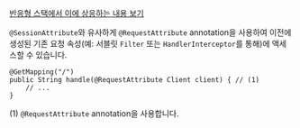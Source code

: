 <p><a href="https://docs.spring.io/spring-framework/reference/web/webflux/controller/ann-methods/requestattrib.html">반응형 스택에서 이에 상응하는 내용 보기</a></p>
<p><code>@SessionAttribute</code>와 유사하게 <code>@RequestAttribute</code> annotation을 사용하여 이전에 생성된 기존 요청 속성(예: 서블릿 <code>Filter</code> 또는 <code>HandlerInterceptor</code>를 통해)에 액세스할 수 있습니다.</p>
<pre><code class="language-java"><span class="token annotation punctuation">@GetMapping</span><span class="token punctuation">(</span><span class="token string">"/"</span><span class="token punctuation">)</span>
<span class="token keyword">public</span> <span class="token class-name">String</span> <span class="token function">handle</span><span class="token punctuation">(</span><span class="token annotation punctuation">@RequestAttribute</span> <span class="token class-name">Client</span> client<span class="token punctuation">)</span> <span class="token punctuation">{</span> <span class="token comment">// (1)</span>
	<span class="token comment">// ...</span>
<span class="token punctuation">}</span></code></pre>
<p>(1) <code>@RequestAttribute</code> annotation을 사용합니다.</p>